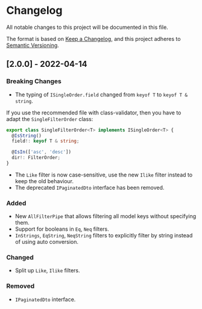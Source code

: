 # Changelog
All notable changes to this project will be documented in this file.

The format is based on [Keep a Changelog](https://keepachangelog.com/en/1.0.0/),
and this project adheres to [Semantic Versioning](https://semver.org/spec/v2.0.0.html).

## [2.0.0] - 2022-04-14
### Breaking Changes
- The typing of `ISingleOrder.field` changed from `keyof T` to `keyof T & string`.

If you use the recommended file with class-validator, then you have to adapt the `SingleFilterOrder` class:
```typescript
export class SingleFilterOrder<T> implements ISingleOrder<T> {
  @IsString()
  field!: keyof T & string;

  @IsIn(['asc', 'desc'])
  dir!: FilterOrder;
}
```
- The `Like` filter is now case-sensitive, use the new `Ilike` filter instead to keep the old behaviour.
- The deprecated `IPaginatedDto` interface has been removed.

### Added
- New `AllFilterPipe` that allows filtering all model keys without specifying them.
- Support for booleans in `Eq`, `Neq` filters.
- `InStrings`, `EqString`, `NeqString` filters to explicitly filter by string instead of using auto conversion.

### Changed
- Split up `Like`, `Ilike` filters.

### Removed
- `IPaginatedDto` interface.
